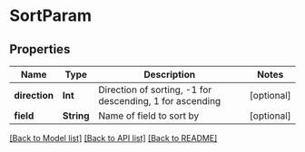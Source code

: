 # SortParam

## Properties
Name | Type | Description | Notes
------------ | ------------- | ------------- | -------------
**direction** | **Int** | Direction of sorting, -1 for descending, 1 for ascending | [optional] 
**field** | **String** | Name of field to sort by | [optional] 

[[Back to Model list]](../README.md#documentation-for-models) [[Back to API list]](../README.md#documentation-for-api-endpoints) [[Back to README]](../README.md)


